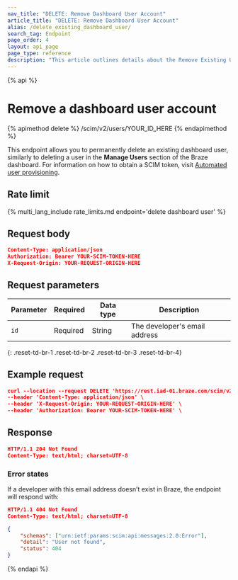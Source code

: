 ```yaml
---
nav_title: "DELETE: Remove Dashboard User Account"
article_title: "DELETE: Remove Dashboard User Account"
alias: /delete_existing_dashboard_user/
search_tag: Endpoint
page_order: 4
layout: api_page
page_type: reference
description: "This article outlines details about the Remove Existing User Account Endpoint."
---
```


{% api %}
# Remove a dashboard user account
{% apimethod delete %}
/scim/v2/users/YOUR_ID_HERE
{% endapimethod %}

This endpoint allows you to permanently delete an existing dashboard user, similarly to deleting a user in the **Manage Users** section of the Braze dashboard. For information on how to obtain a SCIM token, visit [Automated user provisioning]({{site.baseurl}}/scim/automated_user_provisioning/).

## Rate limit

{% multi_lang_include rate_limits.md endpoint='delete dashboard user' %}

## Request body

```json
Content-Type: application/json
Authorization: Bearer YOUR-SCIM-TOKEN-HERE
X-Request-Origin: YOUR-REQUEST-ORIGIN-HERE
```

## Request parameters

| Parameter | Required | Data type | Description |
| --------- | -------- | --------- | ----------- |
| `id` | Required | String | The developer's email address |
{: .reset-td-br-1 .reset-td-br-2 .reset-td-br-3  .reset-td-br-4}

## Example request
```json
curl --location --request DELETE 'https://rest.iad-01.braze.com/scim/v2/Users/user@test.com' \
--header 'Content-Type: application/json' \
--header 'X-Request-Origin: YOUR-REQUEST-ORIGIN-HERE' \
--header 'Authorization: Bearer YOUR-SCIM-TOKEN-HERE' \
```
## Response
```json
HTTP/1.1 204 Not Found
Content-Type: text/html; charset=UTF-8
```
### Error states
If a developer with this email address doesn’t exist in Braze, the endpoint will respond with:
```json
HTTP/1.1 404 Not Found
Content-Type: text/html; charset=UTF-8

{
    "schemas": ["urn:ietf:params:scim:api:messages:2.0:Error"],
    "detail": "User not found",
    "status": 404
}
```
{% endapi %}

